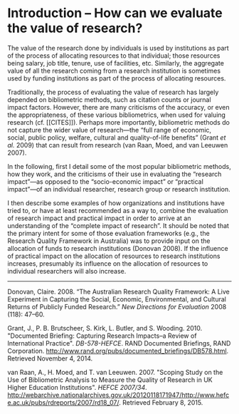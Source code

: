 # Introduction &ndash; How can we evaluate the value of research?

The value of the research done by individuals is used by institutions as part of the process of allocating resources to that individual; those resources being salary, job title, tenure, use of facilities, etc.  Similarly, the aggregate value of all the research coming from a research institution is sometimes used by funding institutions as part of the process of allocating resources.

Traditionally, the process of evaluating the value of research has largely depended on bibliometric methods, such as citation counts or journal impact factors.  However, there are many criticisms of the accuracy, or even the appropriateness, of these various bibliometrics, when used for valuing research (cf. [[CITES]]).  Perhaps more importantly, bibliometric methods do not capture the wider value of research&mdash;the “full range of economic, social, public policy, welfare, cultural and quality-of-life benefits” (Grant *et al.* 2009) that can result from research (van Raan, Moed, and van Leeuwen 2007).

In the following, first I detail some of the most popular bibliometric methods, how they work, and the criticisms of their use in evaluating the “research impact”&mdash;as opposed to the “socio-economic impact” or “practical impact”&mdash;of an individual researcher, research group or research institution.

I then describe some examples of how organizations and institutions have tried to, or have at least recommended as a way to, combine the evaluation of research impact and practical impact in order to arrive at an understanding of the “complete impact of research”.  It should be noted that the primary intent for some of those evaluation frameworks (e.g., the Research Quality Framework in Australia) was to provide input on the allocation of funds to research institutions (Donovan 2008).  If the influence of practical impact on the allocation of resources to research institutions increases, presumably its influence on the allocation of resources to individual researchers will also increase.



----

Donovan, Claire. 2008. “The Australian Research Quality Framework: A Live Experiment in Capturing the Social, Economic, Environmental, and Cultural Returns of Publicly Funded Research.” *New Directions for Evaluation* 2008 (118): 47–60.

Grant, J., P. B. Brutscheer, S. Kirk, L. Butler, and S. Wooding. 2010. "Documented Briefing: Capturing Research Impacts–a Review of International Practice". *DB-578-HEFCE*. RAND Documented Briefings, RAND Corporation. http://www.rand.org/pubs/documented_briefings/DB578.html. Retrieved November 4, 2014.

van Raan, A., H. Moed, and T. van Leeuwen. 2007. "Scoping Study on the Use of Bibliometric Analysis to Measure the Quality of Research in UK Higher Education Institutions". *HEFCE 2007/34*. http://webarchive.nationalarchives.gov.uk/20120118171947/http://www.hefce.ac.uk/pubs/rdreports/2007/rd18_07/. Retrieved February 8, 2015.


